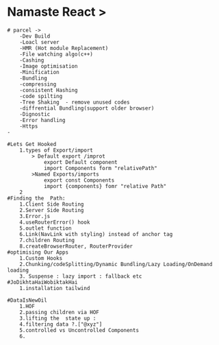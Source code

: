 # Namaste React >

    # parcel -> 
        -Dev Build 
        -Loacl server 
        -HMR (Hot module Replacement)
        -File watching algo(c++)
        -Cashing
        -Image optimisation 
        -Minification
        -Bundling
        -compressing
        -consistent Hashing
        -code spilting
        -Tree Shaking  - remove unused codes
        -diffrential Bundling(support older browser)
        -Dignostic 
        -Error handling
        -Https
    -

    #Lets Get Hooked
        1.types of Export/import
            > Default export /improt
                export Default component
                import Components form "relativePath"
            >Named Exports/imports
                export const Components
                import {components} fomr "relative Path"
        2
    #Finding the  Path:
        1.Client Side Routing
        2.Server Side Routing
        3.Error.js 
        4.useRouterError() hook
        5.outlet function 
        6.Link(NavLink with styling) instead of anchor tag
        7.children Routing
        8.createBrowserRouter, RouterProvider
    #optimising Our Apps
        1.Custom Hooks 
        2.Chunking/codeSplitting/Dynamic Bundling/Lazy Loading/OnDemand loading   
        3. Suspense : lazy import : fallback etc 
    #JoDikhtaHaiWobiktakHai
        1.installation tailwind
        
    #DataIsNewOil
        1.HOF
        2.passing children via HOF
        3.lifting the  state up :
        4.filtering data ?.["@xyz"] 
        5.controlled vs Uncontrolled Components
        6.
